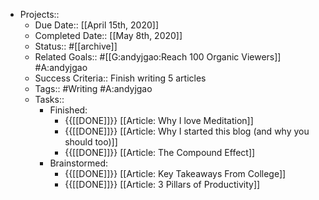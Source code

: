 - Projects::
    - Due Date:: [[April 15th, 2020]]
    - Completed Date:: [[May 8th, 2020]]
    - Status:: #[[archive]]
    - Related Goals:: #[[G:andyjgao:Reach 100 Organic Viewers]] #A:andyjgao
    - Success Criteria:: Finish writing 5 articles
    - Tags:: #Writing #A:andyjgao
    - Tasks::
        - Finished:
            - {{[[DONE]]}} [[Article: Why I love Meditation]]
            - {{[[DONE]]}} [[Article: Why I started this blog (and why you should too)]]
            - {{[[DONE]]}} [[Article: The Compound Effect]]
        - Brainstormed:
            - {{[[DONE]]}} [[Article: Key Takeaways From College]]
            - {{[[DONE]]}} [[Article: 3 Pillars of Productivity]]
